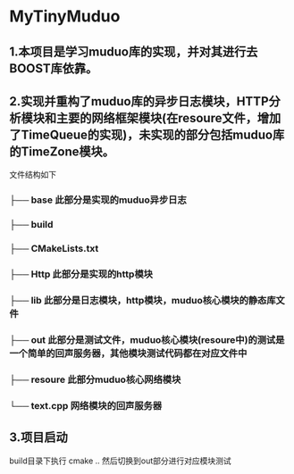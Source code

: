 # MyTinyMuduo
## 1.本项目是学习muduo库的实现，并对其进行去BOOST库依靠。
## 2.实现并重构了muduo库的异步日志模块，HTTP分析模块和主要的网络框架模块(在resoure文件，增加了TimeQueue的实现)，未实现的部分包括muduo库的TimeZone模块。
文件结构如下
### ├── base  此部分是实现的muduo异步日志
### ├── build 
### ├── CMakeLists.txt
### ├── Http 此部分是实现的http模块
### ├── lib  此部分是日志模块，http模块，muduo核心模块的静态库文件
### ├── out  此部分是测试文件，muduo核心模块(resoure中)的测试是一个简单的回声服务器，其他模块测试代码都在对应文件中
### ├── resoure 此部分muduo核心网络模块
### └── text.cpp 网络模块的回声服务器

## 3.项目启动
build目录下执行 cmake .. 然后切换到out部分进行对应模块测试


  
